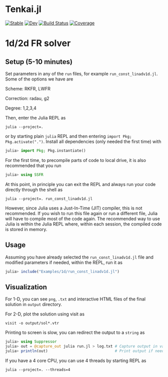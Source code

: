 # Tenkai.jl

[![Stable](https://img.shields.io/badge/docs-stable-blue.svg)](https://Arpit-Babbar.github.io/SSFR/stable/)
[![Dev](https://img.shields.io/badge/docs-dev-blue.svg)](https://Arpit-Babbar.github.io/SSFR/dev/)
[![Build Status](https://github.com/Arpit-Babbar/SSFR/actions/workflows/CI.yml/badge.svg?branch=main)](https://github.com/Arpit-Babbar/SSFR/actions/workflows/CI.yml?query=branch%3Amain)
[![Coverage](https://codecov.io/gh/Arpit-Babbar/SSFR/branch/main/graph/badge.svg)](https://codecov.io/gh/Arpit-Babbar/SSFR)

# 1d/2d FR solver

## Setup (5-10 minutes)

Set parameters in any of the `run` files, for example `run_const_linadv1d.jl`. Some of the options we have are

Scheme: RKFR, LWFR

Correction: radau, g2

Degree: 1,2,3,4

Then, enter the Julia REPL as

```shell
julia --project=.
```
or by starting plain `julia` REPL and then entering `import Pkg; Pkg.activate(".")`. Install all dependencies (only needed the first time) with
```julia
julia> import Pkg; Pkg.instantiate()
```

For the first time, to precompile parts of code to local drive, it is also recommended that you run

```julia
julia> using SSFR
```

At this point, in principle you can exit the REPL and always run your code directly through the shell as
```shell
julia --project=. run_const_linadv1d.jl
```

However, since Julia uses a Just-In-Time (JIT) compiler, this is not recommended. If you wish to run this file again or run a different file, Julia will have to compile most of the code again. The recommended way to use Julia is within the Julia REPL where, within each session, the compiled code is stored in memory.

## Usage

Assuming you have already selected the `run_const_linadv1d.jl` file and modified parameters if needed, within the REPL, run it as
```julia
julia> include("Examples/1d/run_const_linadv1d.jl")
```

## Visualization

For 1-D, you can see `png`, `.txt` and interactive HTML files of the final solution in `output` directory.

For 2-D, plot the solution using visit as

```shell
visit -o output/sol*.vtr
```

Printing to screen is slow, you can redirect the output to a `string` as

```julia
julia> using Suppressor
julia> out = @capture_out julia run.jl > log.txt # Capture output in variable out
julia> println(out)                              # Print output if needed
```

If you have a 4 core CPU, you can use 4 threads by starting REPL as

```shell
julia --project=. --threads=4
```
